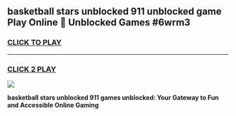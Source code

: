 
## basketball stars unblocked 911 unblocked game Play Online 👋 Unblocked Games #6wrm3
<h3>
<a href="https://premium.freeplayer.one?title=basketball_stars_unblocked_911&ref=21F">CLICK TO PLAY</a></h3>
<hr>

<h3>
<a href="https://premium.freeplayer.one?title=basketball_stars_unblocked_911&ref=21F">CLICK 2 PLAY</a>
  
</h3>

<a href="https://premium.freeplayer.one?title=basketball_stars_unblocked_911&ref=21F/"><img src="https://clearcache.store/games.png"></a>


**basketball stars unblocked 911 games unblocked: Your Gateway to Fun and Accessible Online Gaming**
